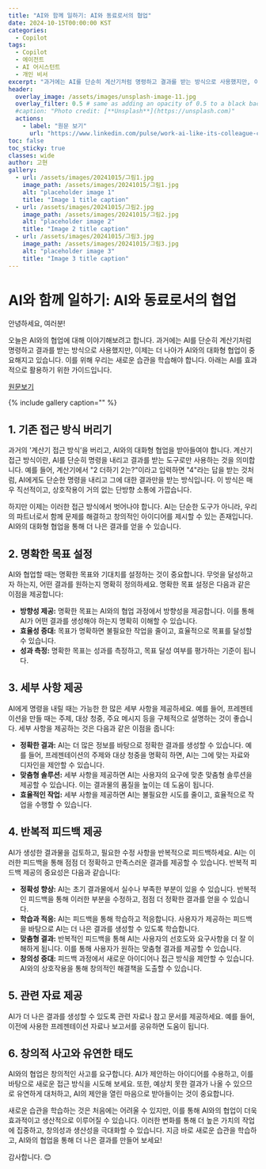 ```yaml
---
title: "AI와 함께 일하기: AI와 동료로서의 협업"
date: 2024-10-15T00:00:00 KST
categories:
  - Copilot
tags:
  - Copilot
  - 에이전트
  - AI 어시스턴트
  - 개인 비서
excerpt: "과거에는 AI를 단순히 계산기처럼 명령하고 결과를 받는 방식으로 사용했지만, 이제는 더 나아가 AI와의 대화형 협업이 중요해지고 있습니다.  아래는 AI를 효과적으로 활용하기 위한 가이드입니다."
header:
  overlay_image: /assets/images/unsplash-image-11.jpg
  overlay_filter: 0.5 # same as adding an opacity of 0.5 to a black background
  #caption: "Photo credit: [**Unsplash**](https://unsplash.com)"
  actions:
    - label: "원문 보기"
      url: "https://www.linkedin.com/pulse/work-ai-like-its-colleague-calculator-jared-spataro-acghc/"
toc: false
toc_sticky: true
classes: wide
author: 고현
gallery:
  - url: /assets/images/20241015/그림1.jpg
    image_path: /assets/images/20241015/그림1.jpg
    alt: "placeholder image 1"
    title: "Image 1 title caption"
  - url: /assets/images/20241015/그림2.jpg
    image_path: /assets/images/20241015/그림2.jpg
    alt: "placeholder image 2"
    title: "Image 2 title caption"
  - url: /assets/images/20241015/그림3.jpg
    image_path: /assets/images/20241015/그림3.jpg
    alt: "placeholder image 3"
    title: "Image 3 title caption"
---
```


# AI와 함께 일하기: AI와 동료로서의 협업

안녕하세요, 여러분!

오늘은 AI와의 협업에 대해 이야기해보려고 합니다. 과거에는 AI를 단순히 계산기처럼 명령하고 결과를 받는 방식으로 사용했지만, 이제는 더 나아가 AI와의 대화형 협업이 중요해지고 있습니다. 이를 위해 우리는 새로운 습관을 학습해야 합니다. 아래는 AI를 효과적으로 활용하기 위한 가이드입니다. 

[원문보기](https://www.linkedin.com/pulse/work-ai-like-its-colleague-calculator-jared-spataro-acghc?utm_source=share&utm_medium=member_android&utm_campaign=share_via)

{% include gallery caption="" %}

## 1. 기존 접근 방식 버리기

과거의 '계산기 접근 방식’을 버리고, AI와의 대화형 협업을 받아들여야 합니다. 계산기 접근 방식이란, AI를 단순히 명령을 내리고 결과를 받는 도구로만 사용하는 것을 의미합니다. 예를 들어, 계산기에서 "2 더하기 2는?"이라고 입력하면 "4"라는 답을 받는 것처럼, AI에게도 단순한 명령을 내리고 그에 대한 결과만을 받는 방식입니다. 이 방식은 매우 직선적이고, 상호작용이 거의 없는 단방향 소통에 가깝습니다.

하지만 이제는 이러한 접근 방식에서 벗어나야 합니다. AI는 단순한 도구가 아니라, 우리의 파트너로서 함께 문제를 해결하고 창의적인 아이디어를 제시할 수 있는 존재입니다. AI와의 대화형 협업을 통해 더 나은 결과를 얻을 수 있습니다.

## 2. 명확한 목표 설정

AI와 협업할 때는 명확한 목표와 기대치를 설정하는 것이 중요합니다. 무엇을 달성하고자 하는지, 어떤 결과를 원하는지 명확히 정의하세요. 명확한 목표 설정은 다음과 같은 이점을 제공합니다:
- **방향성 제공:** 명확한 목표는 AI와의 협업 과정에서 방향성을 제공합니다. 이를 통해 AI가 어떤 결과를 생성해야 하는지 명확히 이해할 수 있습니다.
- **효율성 증대:** 목표가 명확하면 불필요한 작업을 줄이고, 효율적으로 목표를 달성할 수 있습니다.
- **성과 측정:** 명확한 목표는 성과를 측정하고, 목표 달성 여부를 평가하는 기준이 됩니다.

## 3. 세부 사항 제공

AI에게 명령을 내릴 때는 가능한 한 많은 세부 사항을 제공하세요. 예를 들어, 프레젠테이션을 만들 때는 주제, 대상 청중, 주요 메시지 등을 구체적으로 설명하는 것이 좋습니다. 세부 사항을 제공하는 것은 다음과 같은 이점을 줍니다:
- **정확한 결과:** AI는 더 많은 정보를 바탕으로 정확한 결과를 생성할 수 있습니다. 예를 들어, 프레젠테이션의 주제와 대상 청중을 명확히 하면, AI는 그에 맞는 자료와 디자인을 제안할 수 있습니다.
- **맞춤형 솔루션:** 세부 사항을 제공하면 AI는 사용자의 요구에 맞춘 맞춤형 솔루션을 제공할 수 있습니다. 이는 결과물의 품질을 높이는 데 도움이 됩니다.
- **효율적인 작업:** 세부 사항을 제공하면 AI는 불필요한 시도를 줄이고, 효율적으로 작업을 수행할 수 있습니다.

## 4. 반복적 피드백 제공

AI가 생성한 결과물을 검토하고, 필요한 수정 사항을 반복적으로 피드백하세요. AI는 이러한 피드백을 통해 점점 더 정확하고 만족스러운 결과를 제공할 수 있습니다. 반복적 피드백 제공의 중요성은 다음과 같습니다:
- **정확성 향상:** AI는 초기 결과물에서 실수나 부족한 부분이 있을 수 있습니다. 반복적인 피드백을 통해 이러한 부분을 수정하고, 점점 더 정확한 결과를 얻을 수 있습니다.
- **학습과 적응:** AI는 피드백을 통해 학습하고 적응합니다. 사용자가 제공하는 피드백을 바탕으로 AI는 더 나은 결과를 생성할 수 있도록 학습합니다.
- **맞춤형 결과:** 반복적인 피드백을 통해 AI는 사용자의 선호도와 요구사항을 더 잘 이해하게 됩니다. 이를 통해 사용자가 원하는 맞춤형 결과를 제공할 수 있습니다.
- **창의성 증대:** 피드백 과정에서 새로운 아이디어나 접근 방식을 제안할 수 있습니다. AI와의 상호작용을 통해 창의적인 해결책을 도출할 수 있습니다.

## 5. 관련 자료 제공

AI가 더 나은 결과를 생성할 수 있도록 관련 자료나 참고 문서를 제공하세요. 예를 들어, 이전에 사용한 프레젠테이션 자료나 보고서를 공유하면 도움이 됩니다.

## 6. 창의적 사고와 유연한 태도

AI와의 협업은 창의적인 사고를 요구합니다. AI가 제안하는 아이디어를 수용하고, 이를 바탕으로 새로운 접근 방식을 시도해 보세요. 또한, 예상치 못한 결과가 나올 수 있으므로 유연하게 대처하고, AI의 제안을 열린 마음으로 받아들이는 것이 중요합니다.

새로운 습관을 학습하는 것은 처음에는 어려울 수 있지만, 이를 통해 AI와의 협업이 더욱 효과적이고 생산적으로 이루어질 수 있습니다. 이러한 변화를 통해 더 높은 가치의 작업에 집중하고, 창의성과 생산성을 극대화할 수 있습니다. 지금 바로 새로운 습관을 학습하고, AI와의 협업을 통해 더 나은 결과를 만들어 보세요!

감사합니다. 😊



